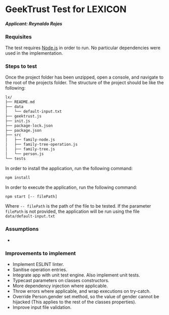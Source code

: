 # GeekTrust Test for LEXICON
#### *Applicant: Reynaldo Rojas*

### Requisites
The test requires [Node.js](https://nodejs.org/) in order to run.
No particular dependencies were used in the implementation.

### Steps to test
Once the project folder has been unzipped, open a console, and navigate to the root of the projects folder. The structure of the project should be like the following:
```sh
lx/
├── README.md
├── data
│   └── default-input.txt
├── geektrust.js
├── init.js
├── package-lock.json
├── package.json
├── src
│   ├── family-node.js
│   ├── family-tree-operation.js
│   ├── family-tree.js
│   └── person.js
└── tests
```

In order to install the application, run the following command:
```sh
npm install
```

In order to execute the application, run  the following command:
```sh
npm start [-- filePath]
```
Where `-- filePath` is the path of the file to be tested. If the parameter `filePath` is not provided, the application will be run using the file `data/default-input.txt`

### Assumptions

  - 


### Improvements to implement

  - Implement ESLINT linter.
  - Sanitise operation entries.
  - Integrate app with unit test engine. Also implement unit tests.
  - Typecast parameters on classes constructors.
  - More dependency injection where applicable.
  - Throw errors where applicable, and wrap executions on try-catch.
  - Override Person.gender set method, so the value of gender cannot be hijacked (This applies to the rest of the classes properties).
  - Improve input file validation.

